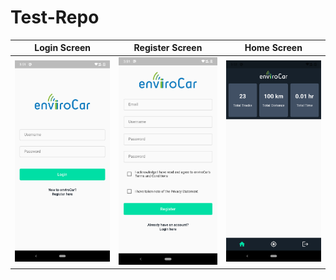 # Test-Repo

|Login Screen|Register Screen|Home Screen|
|---------------------------------------------------------|------------------------------------------------------------|--------------------------------------------------------|
| <img width="300" src="./Screenshots/login.png"> | <img width="300" src="./Screenshots/register.png"> | <img width="300" src="./Screenshots/home.png"> | 
